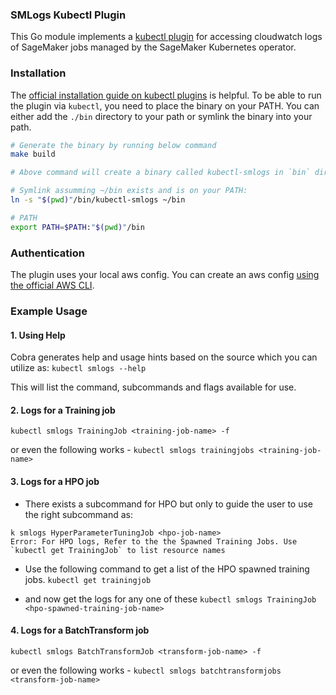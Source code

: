 ### SMLogs Kubectl Plugin

This Go module implements a [kubectl plugin](https://kubernetes.io/docs/tasks/extend-kubectl/kubectl-plugins/) for accessing cloudwatch logs of SageMaker jobs managed by the SageMaker Kubernetes operator.

### Installation
The [official installation guide on kubectl plugins](https://kubernetes.io/docs/tasks/extend-kubectl/kubectl-plugins/#installing-kubectl-plugins) is helpful. To be able to run the plugin via `kubectl`, you need to
place the binary on your PATH. You can either add the `./bin` directory to your path or symlink the binary into your path.

```bash
# Generate the binary by running below command
make build 

# Above command will create a binary called kubectl-smlogs in `bin` directory of your current working directory.

# Symlink assumming ~/bin exists and is on your PATH:
ln -s "$(pwd)"/bin/kubectl-smlogs ~/bin

# PATH
export PATH=$PATH:"$(pwd)"/bin
```

### Authentication
The plugin uses your local aws config. You can create an aws config [using the official AWS CLI](https://docs.aws.amazon.com/cli/latest/userguide/cli-chap-configure.html).

### Example Usage
#### 1. Using Help
 
Cobra generates help and usage hints based on the source which you can utilize as:
`kubectl smlogs --help`

This will list the command, subcommands and flags available for use. 

#### 2. Logs for a Training job 
`kubectl smlogs TrainingJob <training-job-name> -f`

or even the following works - 
`kubectl smlogs trainingjobs <training-job-name>`


#### 3. Logs for a HPO job 
 - There exists a subcommand for HPO but only to guide the user to use the right subcommand as: 
```
k smlogs HyperParameterTuningJob <hpo-job-name>
Error: For HPO logs, Refer to the the Spawned Training Jobs. Use `kubectl get TrainingJob` to list resource names
```
 
 - Use the following command to get a list of the HPO spawned training jobs. 
`kubectl get trainingjob`

 - and now get the logs for any one of these
`kubectl smlogs TrainingJob <hpo-spawned-training-job-name>`


#### 4. Logs for a BatchTransform job 
`kubectl smlogs BatchTransformJob <transform-job-name> -f`

or even the following works - 
`kubectl smlogs batchtransformjobs <transform-job-name>`

